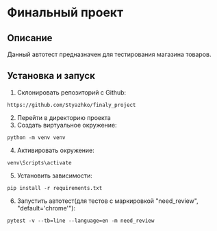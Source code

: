 # Финальный проект
## Описание
Данный автотест предназначен для тестирования магазина товаров.
## Установка и запуск
1. Склонировать репозиторий с Github:
```
https://github.com/Styazhko/finaly_project
```
2. Перейти в директорию проекта
3. Создать виртуальное окружение:
```
python -m venv venv
```
4. Активировать окружение:
```
venv\Scripts\activate
```
5. Установить зависимости:
```
pip install -r requirements.txt
```
6. Запустить автотест(для тестов с маркировкой "need_review", "default='chrome'"):
```
pytest -v --tb=line --language=en -m need_review
```